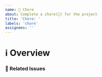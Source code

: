 ```yaml
---
name: 🧹 Chore
about: Complete a chore(🧹) for the project
title: 'Chore: '
labels: 'chore'
assignees: ''
---
```


# ℹ Overview

<!--- Provide an overview of the chore -->

### 📝 Related Issues

<!--- Pin any related issues -->
